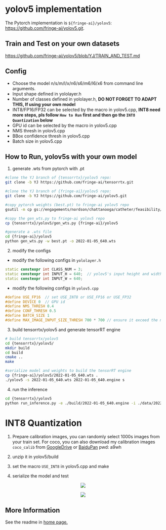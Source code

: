 # yolov5 implementation

The Pytorch implementation is `${fringe-ai}/yolov5`: https://github.com/fringe-ai/yolov5.git.

## Train and Test on your own datasets
https://github.com/fringe-ai/yolov5/blob/YJ/TRAIN_AND_TEST.md


## Config

- Choose the model n/s/m/l/x/n6/s6/m6/l6/x6 from command line arguments.
- Input shape defined in yololayer.h
- Number of classes defined in yololayer.h, **DO NOT FORGET TO ADAPT THIS, If using your own model**
- INT8/FP16/FP32 can be selected by the macro in yolov5.cpp, **INT8 need more steps, pls follow `How to Run` first and then go the `INT8 Quantization` below**
- GPU id can be selected by the macro in yolov5.cpp
- NMS thresh in yolov5.cpp
- BBox confidence thresh in yolov5.cpp
- Batch size in yolov5.cpp


## How to Run, yolov5s with your own model

1. generate .wts from pytorch with .pt

```bash
#clone the YJ branch of {tensorrtx}/yolov5 repo:
git clone -b YJ https://github.com/fringe-ai/tensorrtx.git

#clone the YJ branch of {fringe-ai}/yolov5 repo:
git clone -b YJ https://github.com/fringe-ai/yolov5.git

#copy pytorch weights (best.pt) to fringe-ai yolov5 repo
gsutil -m cp gs://engagements/nordson/chattanooga/catheter/feasibility/models/pytorch/defeat/objdet/yolov5/training/2022-01-05_640/weights/best.pt {fringe-ai}/yolov5

#copy the gen_wts.py to fringe-ai yolov5 repo
cp {tensorrtx}/yolov5/gen_wts.py {fringe-ai}/yolov5

#generate a .wts file
cd {fringe-ai}/yolov5
python gen_wts.py -w best.pt -o 2022-01-05_640.wts
```

2. modify the configs

- modify the following configs in `yololayer.h`
```c++
static constexpr int CLASS_NUM = 3;
static constexpr int INPUT_H = 640;  // yolov5's input height and width must be divisible by 32.
static constexpr int INPUT_W = 640;
```

- modify the following configs in `yolov5.cpp`
```c++
#define USE_FP16  // set USE_INT8 or USE_FP16 or USE_FP32
#define DEVICE 0  // GPU id
#define NMS_THRESH 0.4
#define CONF_THRESH 0.5
#define BATCH_SIZE 1
#define MAX_IMAGE_INPUT_SIZE_THRESH 700 * 700 // ensure it exceed the maximum size in the input images !
```

3. build tensorrtx/yolov5 and generate tensorRT engine
```bash
# build tensorrtx/yolov5
cd {tensorrtx}/yolov5/
mkdir build
cd build
cmake ..
make

#serialize model and weights to build the tensorRT engine
cp {fringe-ai}/yolov5/2022-01-05_640.wts .
./yolov5 -s 2022-01-05_640.wts 2022-01-05_640.engine s
```

4. run the inference
```bash
cd {tensorrtx}/yolov5
python run_inference.py -e ./build/2022-01-05_640.engine -i ./data/2022-01-04_640 -c peeling,scuff,white -o ./validation/2022-01-05_640
```


# INT8 Quantization

1. Prepare calibration images, you can randomly select 1000s images from your train set. For coco, you can also download my calibration images `coco_calib` from [GoogleDrive](https://drive.google.com/drive/folders/1s7jE9DtOngZMzJC1uL307J2MiaGwdRSI?usp=sharing) or [BaiduPan](https://pan.baidu.com/s/1GOm_-JobpyLMAqZWCDUhKg) pwd: a9wh

2. unzip it in yolov5/build

3. set the macro `USE_INT8` in yolov5.cpp and make

4. serialize the model and test

<p align="center">
<img src="https://user-images.githubusercontent.com/15235574/78247927-4d9fac00-751e-11ea-8b1b-704a0aeb3fcf.jpg">
</p>

<p align="center">
<img src="https://user-images.githubusercontent.com/15235574/78247970-60b27c00-751e-11ea-88df-41473fed4823.jpg">
</p>

## More Information

See the readme in [home page.](https://github.com/wang-xinyu/tensorrtx)

